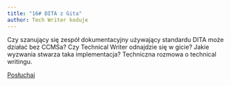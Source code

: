 ```yaml
---
title: "16# DITA z Gita"
author: Tech Writer koduje
---
```


Czy szanujący się zespół dokumentacyjny używający standardu DITA może działać bez CCMSa? Czy Technical Writer odnajdzie się w gicie? Jakie wyzwania stwarza taka implementacja? Techniczna rozmowa o technical writingu.

<a class="listenButton pixelButton" href="https://anchor.fm/docdeveloper/episodes/16-DITA-z-Gita-ed3o8b/a-a20fl7c" target="_blank" rel="noopener noreferrer">Posłuchaj</a>
